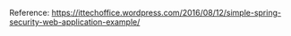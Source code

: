 Reference: https://ittechoffice.wordpress.com/2016/08/12/simple-spring-security-web-application-example/
